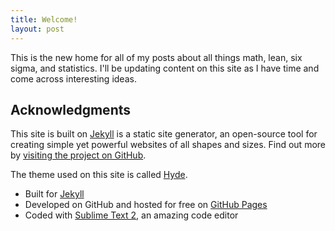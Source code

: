 ```yaml
---
title: Welcome!
layout: post
---
```


This is the new home for all of my posts about all things math, lean, six sigma, and statistics. I'll be updating content on this site as I have time and come across interesting ideas.

## Acknowledgments

This site is built on [Jekyll](http://jekyllrb.com) is a static site generator, an open-source tool for creating simple yet powerful websites of all shapes and sizes. Find out more by [visiting the project on GitHub](https://github.com/mojombo/jekyll).

The theme used on this site is called [Hyde](https://github.com/poole/hyde).
* Built for [Jekyll](http://jekyllrb.com)
* Developed on GitHub and hosted for free on [GitHub Pages](https://pages.github.com)
* Coded with [Sublime Text 2](http://sublimetext.com), an amazing code editor
